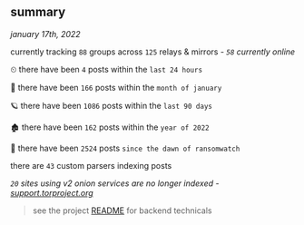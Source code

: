 
## summary
_january 17th, 2022_

currently tracking `88` groups across `125` relays & mirrors - _`58` currently online_

⏲ there have been `4` posts within the `last 24 hours`

🦈 there have been `166` posts within the `month of january`

🪐 there have been `1086` posts within the `last 90 days`

🏚 there have been `162` posts within the `year of 2022`

🦕 there have been `2524` posts `since the dawn of ransomwatch`

there are `43` custom parsers indexing posts

_`20` sites using v2 onion services are no longer indexed - [support.torproject.org](https://support.torproject.org/onionservices/v2-deprecation/)_

> see the project [README](https://github.com/thetanz/ransomwatch#ransomwatch--) for backend technicals
